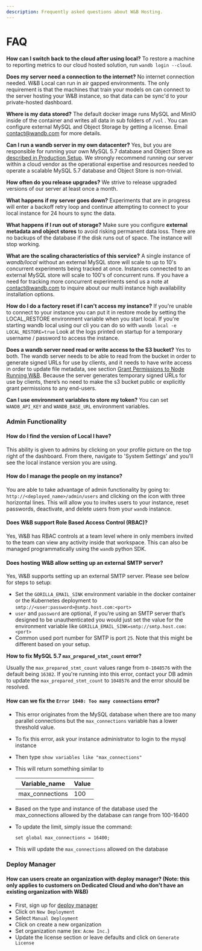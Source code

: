 ```yaml
---
description: Frequently asked questions about W&B Hosting.
---
```


# FAQ

**How can I switch back to the cloud after using local?**
To restore a machine to reporting metrics to our cloud hosted solution, run `wandb login --cloud`.

**Does my server need a connection to the internet?**
No internet connection needed. W&B Local can run in air gapped environments. The only requirement is that the machines that train your models on can connect to the server hosting your W&B instance, so that data can be sync'd to your private-hosted dashboard.

**Where is my data stored?**
The default docker image runs MySQL and MinIO inside of the container and writes all data in sub folders of `/vol` . You can configure external MySQL and Object Storage by getting a license. Email [contact@wandb.com](mailto:contact@wandb.com) for more details.

**Can I run a wandb server in my own datacenter?**
Yes, but you are responsible for running your own MySQL 5.7 database and Object Store as [described in Production Setup](setup/on-premise-baremetal.md). We strongly recommend running our server within a cloud vendor as the operational expertise and resources needed to operate a scalable MySQL 5.7 database and Object Store is non-trivial.

**How often do you release upgrades?**
We strive to release upgraded versions of our server at least once a month.

**What happens if my server goes down?**
Experiments that are in progress will enter a backoff retry loop and continue attempting to connect to your local instance for 24 hours to sync the data.

**What happens if I run out of storage?**
Make sure you configure **external metadata and object stores** to avoid risking permanent data loss. There are no backups of the database if the disk runs out of space. The instance will stop working.

**What are the scaling characteristics of this service?**
A single instance of _wandb/local_ without an external MySQL store will scale to up to 10's concurrent experiments being tracked at once. Instances connected to an external MySQL store will scale to 100's of concurrent runs. If you have a need for tracking more concurrent experiments send us a note at [contact@wandb.com](mailto:contact@wandb.com) to inquire about our multi instance high availability installation options.

**How do I do a factory reset if I can't access my instance?**
If you're unable to connect to your instance you can put it in restore mode by setting the LOCAL_RESTORE environment variable when you start local. If you're starting wandb local using our cli you can do so with `wandb local -e LOCAL_RESTORE=true` Look at the logs printed on startup for a temporary username / password to access the instance.

**Does a wandb server need read or write access to the S3 bucket?**
Yes to both. The wandb server needs to be able to read from the bucket in order to generate signed URLs for use by clients, and it needs to have write access in order to update file metadata, see section [Grant Permissions to Node Running W&B](./setup/dedicated-cloud.md#amazon-web-services). Because the server generates temporary signed URLs for use by clients, there’s no need to make the s3 bucket public or explicitly grant permissions to any end-users.

[](./setup/dedicated-cloud.md#amazon-web-services)

**Can I use environment variables to store my token?**
You can set `WANDB_API_KEY` and `WANDB_BASE_URL` environment variables.

### Admin Functionality

#### How do I find the version of Local I have?

This ability is given to admins by clicking on your profile picture on the top right of the dashboard. From there, navigate to 'System Settings' and you'll see the local instance version you are using.

#### How do I manage the people on my instance?

You are able to take advantage of admin functionality by going to:  `http://<deployed_name>/admin/users` and clicking on the icon with three horizontal lines. This will allow you to invites users to your instance, reset passwords, deactivate, and delete users from your `wandb` instance.

#### Does W&B support Role Based Access Control (RBAC)?

Yes, W&B has RBAC controls at a team level where in only members invited to the team can view any activity inside that workspace. This can also be managed programmatically using the `wandb` python SDK.

#### Does hosting W&B allow setting up an external SMTP server?

Yes, W&B supports setting up an external SMTP server. Please see below for steps to setup:

* Set the `GORILLA_EMAIL_SINK` environment variable in the docker container or the Kubernetes deployment to `smtp://<user:password>@smtp.host.com:<port>`
* `user` and `password` are optional, if you’re using an SMTP server that’s designed to be unauthenticated you would just set the value for the environment variable like `GORILLA_EMAIL_SINK=smtp://smtp.host.com:<port>`
* Common used port number for SMTP is port `25`. Note that this might be different based on your setup.

**How to fix MySQL 5.7 `max_prepared_stmt_count` error?**

Usually the `max_prepared_stmt_count` values range from `0-1048576` with the default being `16382`. If you're running into this error, contact your DB admin to update the `max_prepared_stmt_count` to `1048576` and the error should be resolved.

#### How can we fix the `Error 1040: Too many connections` error?

* This error originates from the MySQL database when there are too many parallel connections but the `max_connections` variable has a lower threshold value.
* To fix this error, ask your instance administrator to login to the mysql instance
* Then type `show variables like "max_connections"`
*   This will return something similar to

    | Variable_name   | Value |
    | ---------------- | ----- |
    | max_connections | 100   |
* Based on the type and instance of the database used the max_connections allowed by the database can range from 100-16400
*   To update the limit, simply issue the command:

    `set global max_connections = 16400;`
* This will update the `max_connections` allowed on the database

### Deploy Manager

#### How can users create an organization with deploy manager? (Note: this only applies to customers on Dedicated Cloud and who don't have an existing organization with W&B)

* First, sign up for [deploy manager](https://deploy.wandb.ai/)
* Click on `New Deployment`
* Select `Manual Deployment`
* Click on create a new organization
* Set organization name (ex: `Acme Inc.`)
* Update the license section or leave defaults and click on `Generate License`
